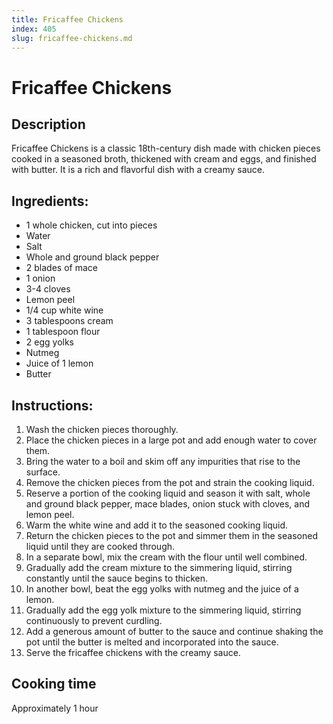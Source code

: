 ```yaml
---
title: Fricaffee Chickens
index: 405
slug: fricaffee-chickens.md
---
```


# Fricaffee Chickens

## Description
Fricaffee Chickens is a classic 18th-century dish made with chicken pieces cooked in a seasoned broth, thickened with cream and eggs, and finished with butter. It is a rich and flavorful dish with a creamy sauce.

## Ingredients:
- 1 whole chicken, cut into pieces
- Water
- Salt
- Whole and ground black pepper
- 2 blades of mace
- 1 onion
- 3-4 cloves
- Lemon peel
- 1/4 cup white wine
- 3 tablespoons cream
- 1 tablespoon flour
- 2 egg yolks
- Nutmeg
- Juice of 1 lemon
- Butter

## Instructions:
1. Wash the chicken pieces thoroughly.
2. Place the chicken pieces in a large pot and add enough water to cover them.
3. Bring the water to a boil and skim off any impurities that rise to the surface.
4. Remove the chicken pieces from the pot and strain the cooking liquid.
5. Reserve a portion of the cooking liquid and season it with salt, whole and ground black pepper, mace blades, onion stuck with cloves, and lemon peel.
6. Warm the white wine and add it to the seasoned cooking liquid.
7. Return the chicken pieces to the pot and simmer them in the seasoned liquid until they are cooked through.
8. In a separate bowl, mix the cream with the flour until well combined.
9. Gradually add the cream mixture to the simmering liquid, stirring constantly until the sauce begins to thicken.
10. In another bowl, beat the egg yolks with nutmeg and the juice of a lemon.
11. Gradually add the egg yolk mixture to the simmering liquid, stirring continuously to prevent curdling.
12. Add a generous amount of butter to the sauce and continue shaking the pot until the butter is melted and incorporated into the sauce.
13. Serve the fricaffee chickens with the creamy sauce.

## Cooking time
Approximately 1 hour